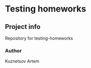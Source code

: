 # Testing homeworks



## Project info

Repository for testing-homeworks

### Author

Kuznetsov Artem